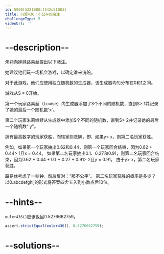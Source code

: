 ```yaml
---
id: 5900f5221000cf542c510033
title: 问题436：不公平的赌注
challengeType: 5
videoUrl: ''
---
```


# --description--

朱莉向妹妹路易丝提出以下赌注。

她建议他们玩一场机会游戏，以确定谁来洗碗。

对于此游戏，他们应使用独立随机数的生成器，该生成器均匀分布在0和1之间。

游戏从S = 0开始。

第一个玩家路易丝（Louise）向生成器添加了S个不同的随机数，直到S> 1并记录了她的最后一个随机数'x'。

第二个玩家朱莉继续从生成器中添加S个不同的随机数，直到S> 2并记录她的最后一个随机数“ y”。

拥有最高数字的玩家获胜，而输家则洗碗，即，如果y> x，则第二名玩家获胜。

例如，如果第一个玩家抽出0.62和0.44，则第一个玩家回合结束，因为0.62 + 0.44> 1且x = 0.44。 如果第二名玩家抽出0.1、0.27和0.91，则第二名玩家回合结束，因为0.62 + 0.44 + 0.1 + 0.27 + 0.91> 2且y = 0.91。 由于y> x，第二名玩家获胜。

路易丝考虑了一秒钟，然后反对：“那不公平”。 第二名玩家获胜的概率是多少？ 以0.abcdefghij的形式将答案四舍五入到小数点后10位。

# --hints--

`euler436()`应该返回0.5276662759。

```js
assert.strictEqual(euler436(), 0.5276662759);
```

# --solutions--

